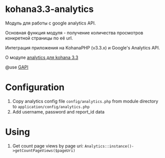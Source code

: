 kohana3.3-analytics
===================

Модуль для работы с google analytics API.

Основная функция модуля - получение количества просмотров конкретной страницы по её url.

Интеграция приложения на KohanaPHP (v3.3.x) и Google's Analytics API.

О модуле [analytics для kohana 3.3](http://jeka.by/post/1013/google-analytics-api-kohana-3.3/)

@use [GAPI](http://code.google.com/p/gapi-google-analytics-php-interface/)

# Configuration

1. Copy analytics config file `config/analytics.php` from module directory to `application/config/analytics.php`
2. Add username, password and report_id data

# Using

1. Get count page views by page uri: `Analytics::instance()->getCountPageViews($pageUri)`
